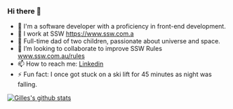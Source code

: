 ### Hi there 👋

* 💬 I'm a software developer with a proficiency in front-end development.
* 🔭 I work at SSW https://www.ssw.com.a
* 👭 Full-time dad of two children, passionate about universe and space.
* 👯 I’m looking to collaborate to improve SSW Rules www.ssw.com.au/rules  
* 📫 How to reach me: [Linkedin](https://www.linkedin.com/in/gillespothieu/)
* ⚡ Fun fact: I once got stuck on a ski lift for 45 minutes as night was falling.

[![Gilles's github stats](https://github-readme-stats.vercel.app/api?username=PothieuG&theme=dark)](https://github.com/PothieuG/github-readme-stats)
